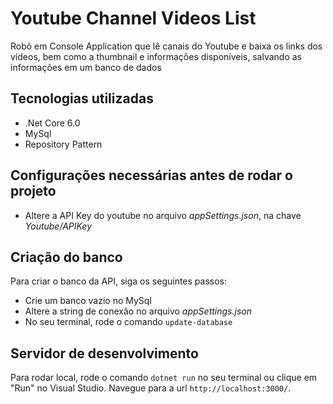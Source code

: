 # Youtube Channel Videos List
Robô em Console Application que lê canais do Youtube e baixa os links dos vídeos, bem como a thumbnail e informações disponíveis, salvando as informações em um banco de dados

## Tecnologias utilizadas
- .Net Core 6.0
- MySql
- Repository Pattern

## Configurações necessárias antes de rodar o projeto
- Altere a API Key do youtube no arquivo *appSettings.json*, na chave *Youtube/APIKey*

## Criação do banco
Para criar o banco da API, siga os seguintes passos:
- Crie um banco vazio no MySql
- Altere a string de conexão no arquivo *appSettings.json*
- No seu terminal, rode o comando `update-database`

## Servidor de desenvolvimento
Para rodar local, rode o comando `dotnet run` no seu terminal ou clique em "Run" no Visual Studio. Navegue para a url `http://localhost:3000/`.
